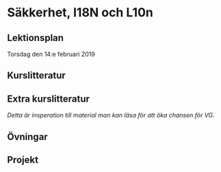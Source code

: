 # Säkkerhet, I18N och L10n

## Lektionsplan
Torsdag den 14:e februari 2019


## Kurslitteratur
## Extra kurslitteratur
*Detta är insperation till material man kan läsa för att öka chansen för VG.*
## Övningar
## Projekt